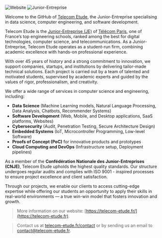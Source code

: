 
![Website](https://img.shields.io/badge/Website-telecom--etude.fr-blue)
![Junior-Entreprise](https://img.shields.io/badge/Junior--Entreprise-Official-success)

Welcome to the GitHub of [Telecom Etude](https://telecom-etude.fr/), the Junior-Entreprise specialising in data science, computer engineering, and software development.

Telecom Etude is the [Junior-Entreprise (JE)](https://fr.wikipedia.org/wiki/Junior-Entreprise) of [Télécom Paris](https://www.telecom-paris.fr/), one of France’s top engineering schools, ranked among the best for digital technologies, computer science, and telecommunications. As a Junior-Entreprise, Telecom Etude operates as a student-run firm, combining academic excellence with hands-on professional experience.

With over 45 years of history and a strong commitment to innovation, we support companies, startups, and institutions by delivering tailor-made technical solutions. Each project is carried out by a team of talented and motivated students, supervised by academic experts and guided by the values of rigor, professionalism, and creativity.

We offer a wide range of services in computer science and engineering, including:
- **Data Science** (Machine Learning models, Natural Language Processing, Data Analysis, Chatbots, Recommender Systems)
- **Software Development** (Web, Mobile, and Desktop applications, SaaS platforms, Websites)
- **Cybersecurity** (Audit, Penetration Testing, Secure Architecture Design)
- **Embedded Systems** (IoT, Microcontroller Programming, Low-level Software)
- **Proofs of Concept (PoC)** for innovative products and prototypes
- **Cloud Computing and DevOps** (Infrastructure setup, Deployment pipelines)

As a member of the **Confédération Nationale des Junior-Entreprises (CNJE)**, Telecom Etude upholds the highest quality standards. Our structure undergoes regular audits and complies with ISO 9001 - inspired processes to ensure project excellence and client satisfaction.

Through our projects, we enable our clients to access cutting-edge expertise while offering our students an opportunity to apply their skills in real-world environments — a true win-win model that fosters innovation and growth.

> More information on our website: [https://telecom-etude.fr/](https://telecom-etude.fr).

> Contact us at [telecom-etude.fr/contact](https://telecom-etude.fr/contact) or by sending us an email to [contact@telecom-etude.fr](mailto:contact@telecom-etude.fr).
